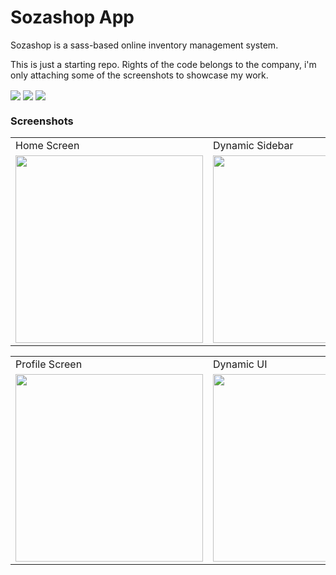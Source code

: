 # Sozashop App

Sozashop is a sass-based online inventory management system.

This is just a starting repo. Rights of the code belongs to the company, i'm only attaching some of the screenshots to showcase my work.

<div>
<img align="center" src="https://img.shields.io/badge/Flutter-%2302569B.svg?style=flat"/>
<img align="center" src="https://img.shields.io/badge/-BLoC-blue?style=flat"/>
<img align="center" src="https://img.shields.io/badge/-Dio-ff69b4?style=flat"/>
</div>
  
### Screenshots

<table align="center">
  <tr>
     <td>Home Screen</td>
     <td>Dynamic Sidebar</td>
     <td>Custom items table</td>
  </tr>
  <tr>
    <td><img src="https://oceanic-opossum-637.notion.site/image/https%3A%2F%2Fs3-us-west-2.amazonaws.com%2Fsecure.notion-static.com%2F94b52ec7-d5b6-4e44-b4a6-c1083a975e7f%2Fapp-mockup-ios-screenshot-4-default-5.5-inch-1.png?table=block&id=acf16253-3e64-4aa4-b20e-37ca50bb239b&spaceId=3107c0c8-1d6e-462e-8ab2-26ba76caa796&width=2000&userId=&cache=v2" width=300 ></td>
    <td><img src="https://oceanic-opossum-637.notion.site/image/https%3A%2F%2Fs3-us-west-2.amazonaws.com%2Fsecure.notion-static.com%2F272bb3f4-4d16-409d-b0e2-f2e93f8644f4%2Fapp-mockup-ios-screenshot-4-default-5.5-inch-2.png?table=block&id=67ed0d33-d41e-413d-84aa-c0f07aa57371&spaceId=3107c0c8-1d6e-462e-8ab2-26ba76caa796&width=2000&userId=&cache=v2" width=300 ></td>
    <td><img src="https://oceanic-opossum-637.notion.site/image/https%3A%2F%2Fs3-us-west-2.amazonaws.com%2Fsecure.notion-static.com%2F00e67538-275a-45ca-bc48-8b02e4fa934f%2Fapp-mockup-ios-screenshot-4-default-5.5-inch-3.png?table=block&id=082f6506-b686-4b0a-b683-c58e988679ad&spaceId=3107c0c8-1d6e-462e-8ab2-26ba76caa796&width=2000&userId=&cache=v2" width=300 ></td>
  </tr>
 </table>
<table align="center">
  <tr>
     <td>Profile Screen</td>
     <td>Dynamic UI</td>
     <td>Managed with BLoC</td>
  </tr>
  <tr>
    <td><img src="https://oceanic-opossum-637.notion.site/image/https%3A%2F%2Fs3-us-west-2.amazonaws.com%2Fsecure.notion-static.com%2F7d154865-ec67-4e25-8431-7aafe83addb2%2Fapp-mockup-ios-screenshot-4-default-5.5-inch-4.png?table=block&id=4e50288b-213f-478d-86fc-a6daffd79b34&spaceId=3107c0c8-1d6e-462e-8ab2-26ba76caa796&width=2000&userId=&cache=v2" width=300 ></td>
    <td><img src="https://oceanic-opossum-637.notion.site/image/https%3A%2F%2Fs3-us-west-2.amazonaws.com%2Fsecure.notion-static.com%2F0f4caec8-64a1-449e-b35e-2bef43f8c7be%2Fapp-mockup-ios-screenshot-4-default-5.5-inch-5.png?table=block&id=684acc80-e41c-4ed9-b4f2-a7ad2d1af91f&spaceId=3107c0c8-1d6e-462e-8ab2-26ba76caa796&width=2000&userId=&cache=v2" width=300 ></td>
    <td><img src="https://oceanic-opossum-637.notion.site/image/https%3A%2F%2Fs3-us-west-2.amazonaws.com%2Fsecure.notion-static.com%2Fcbfe0fd9-920d-41d1-82b3-0e6c1236bcfb%2Fapp-mockup-ios-screenshot-4-default-5.5-inch-6.png?table=block&id=14990dcd-b77c-44f1-8b83-82785edcaba8&spaceId=3107c0c8-1d6e-462e-8ab2-26ba76caa796&width=2000&userId=&cache=v2" width=300 ></td>
  </tr>
 </table>
